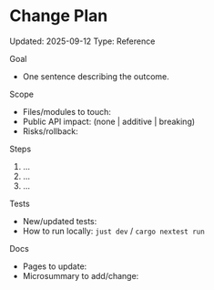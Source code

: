 # Change Plan
Updated: 2025-09-12
Type: Reference

Goal
- One sentence describing the outcome.

Scope
- Files/modules to touch:
- Public API impact: (none | additive | breaking)
- Risks/rollback:

Steps
1) …
2) …
3) …

Tests
- New/updated tests:
- How to run locally: `just dev` / `cargo nextest run`

Docs
- Pages to update:
- Microsummary to add/change:

